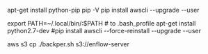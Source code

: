 apt-get install python-pip
pip -V
pip install awscli --upgrade --user

export PATH=~/.local/bin/:$PATH # to .bash_profile
apt-get install python2.7-dev #pip install awscli --force-reinstall --upgrade --user

aws s3 cp ./backper.sh s3://enflow-server

